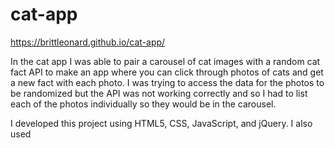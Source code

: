 # cat-app

https://brittleonard.github.io/cat-app/

In the cat app I was able to pair a carousel of cat images with a random cat fact API to make an app where you can click through photos of cats and get a new fact with each photo. I was trying to access the data for the photos to be randomized but the API was not working correctly and so I had to list each of the photos individually so they would be in the carousel.

I developed this project using HTML5, CSS, JavaScript, and jQuery. I also used 



